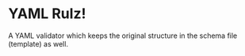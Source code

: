 YAML Rulz!
==========

A YAML validator which keeps the original structure in the schema file (template) as well.
